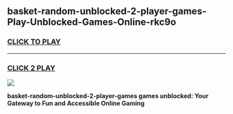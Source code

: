
## basket-random-unblocked-2-player-games-Play-Unblocked-Games-Online-rkc9o
<h3>
<a href="https://premium76.site?title=basket-random-unblocked-2-player-games&ref=25A">CLICK TO PLAY</a></h3>
<hr>

<h3>
<a href="https://premium76.site?title=basket-random-unblocked-2-player-games&ref=25A">CLICK 2 PLAY</a>
  
</h3>

<a href="https://premium76.site?title=basket-random-unblocked-2-player-games&ref=25A"><img src="https://clearcache.store/games.png"></a>


**basket-random-unblocked-2-player-games games unblocked: Your Gateway to Fun and Accessible Online Gaming**
